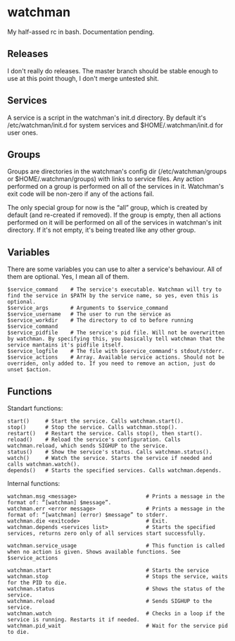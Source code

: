 watchman
========

My half-assed rc in bash.
Documentation pending.

Releases
--------
I don't really do releases. The master branch should be stable enough to use at this point though, I don't merge untested shit.

Services
--------
A service is a script in the watchman's init.d directory.
By default it's /etc/watchman/init.d for system services and $HOME/.watchman/init.d for user ones.

Groups
------
Groups are directories in the watchman's config dir (/etc/watchman/groups or $HOME/.watchman/groups) with links to service files.
Any action performed on a group is performed on all of the services in it.
Watchman's exit code will be non-zero if any of the actions fail.

The only special group for now is the “all” group, which is created by default (and re-created if removed). If the group is empty, then all actions performed on it will be performed on all of the services in watchman's init directory. If it's not empty, it's being treated like any other group.

Variables
---------
There are some variables you can use to alter a service's behaviour.
All of them are optional. Yes, I mean all of them.

	$service_command	# The service's executable. Watchman will try to find the service in $PATH by the service name, so yes, even this is optional.
	$service_args		# Arguments to $service_command
	$service_username	# The user to run the service as
	$service_workdir	# The directory to cd to before running $service_command
	$service_pidfile	# The service's pid file. Will not be overwritten by watchman. By specifying this, you basically tell watchman that the service mantains it's pidfile itself.
	$service_logfile	# The file with $service_command's stdout/stderr.
	$service_actions	# Array. Available service actions. Should not be overriden, only added to. If you need to remove an action, just do unset $action.

Functions
---------

Standart functions:

	start()		# Start the service. Calls watchman.start().
	stop()		# Stop the service. Calls watchman.stop().
	restart()	# Restart the service. Calls stop(), then start().
	reload()	# Reload the service's configuration. Calls watchman.reload, which sends SIGHUP to the service.
	status()	# Show the service's status. Calls watchman.status().
	watch()		# Watch the service. Starts the service if needed and calls watchman.watch().
	depends()	# Starts the specified services. Calls watchman.depends.

Internal functions:

	watchman.msg <message>						# Prints a message in the format of: “[watchman] $message”.
	watchman.err <error message>				# Prints a message in the format of: “[watchman] (error) $message” to stderr.
	watchman.die <exitcode>						# Exit.
	watchman.depends <services list>			# Starts the specified services, returns zero only of all services start successfully.

	watchman.service_usage						# This function is called when no action is given. Shows available functions. See $service_actions

	watchman.start								# Starts the service
	watchman.stop								# Stops the service, waits for the PID to die.
	watchman.status								# Shows the status of the service.
	watchman.reload								# Sends SIGHUP to the service.
	watchman.watch								# Checks in a loop if the service is running. Restarts it if needed.
	watchman.pid_wait							# Wait for the service pid to die.
